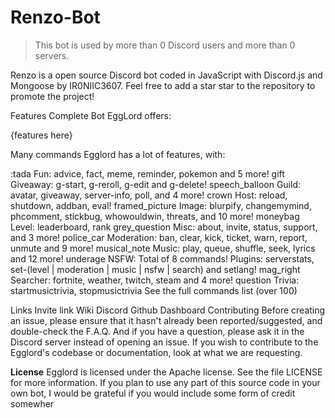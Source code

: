 # Renzo-Bot

> This bot is used by more than 0 Discord users and more than 0 servers.

Renzo is a open source Discord bot coded in JavaScript with Discord.js and Mongoose by IR0NIIC3607.
Feel free to add a star star to the repository to promote the project!

Features
Complete Bot
EggLord offers:

{features here}

Many commands
Egglord has a lot of features, with:

:tada Fun: advice, fact, meme, reminder, pokemon and 5 more!
gift Giveaway: g-start, g-reroll, g-edit and g-delete!
speech_balloon Guild: avatar, giveaway, server-info, poll, and 4 more!
crown Host: reload, shutdown, addban, eval!
framed_picture Image: blurpify, changemymind, phcomment, stickbug, whowouldwin, threats, and 10 more!
moneybag Level: leaderboard, rank
grey_question Misc: about, invite, status, support, and 3 more!
police_car Moderation: ban, clear, kick, ticket, warn, report, unmute and 9 more!
musical_note Music: play, queue, shuffle, seek, lyrics and 12 more!
underage NSFW: Total of 8 commands!
Plugins: serverstats, set-(level | moderation | music | nsfw | search) and setlang!
mag_right Searcher: fortnite, weather, twitch, steam and 4 more!
question Trivia: startmusictrivia, stopmusictrivia
See the full commands list (over 100)

Links
Invite link
Wiki
Discord
Github
Dashboard
Contributing
Before creating an issue, please ensure that it hasn't already been reported/suggested, and double-check the F.A.Q.
And if you have a question, please ask it in the Discord server instead of opening an issue. If you wish to contribute to the Egglord's codebase or documentation, look at what we are requesting.

<strong>License</strong>
Egglord is licensed under the Apache license. See the file LICENSE for more information. If you plan to use any part of this source code in your own bot, I would be grateful if you would include some form of credit somewher

